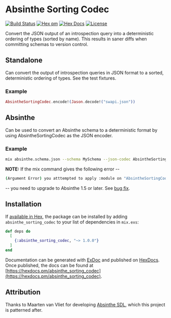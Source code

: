 # Absinthe Sorting Codec

[![Build Status](https://travis-ci.com/hadfieldn/absinthe_sorting_codec.svg?branch=master)](https://travis-ci.com/hadfieldn/absinthe_sorting_codec) [![Hex pm](http://img.shields.io/hexpm/v/absinthe_sorting_codec.svg?style=flat)](https://hex.pm/packages/absinthe_sorting_codec) [![Hex Docs](https://img.shields.io/badge/hex-docs-9768d1.svg)](https://hexdocs.pm/absinthe_sorting_codec) [![License](https://img.shields.io/badge/License-MIT-blue.svg)](https://opensource.org/licenses/MIT)

Convert the JSON output of an introspection query into a deterministic ordering of types (sorted by name).
This results in saner diffs when committing schemas to version control.

## Standalone
Can convert the output of introspection queries in JSON format to a sorted, deterministic ordering of types.
See the test fixtures.

### Example
```elixir
AbsintheSortingCodec.encode!(Jason.decode!("swapi.json"))
```

## Absinthe
Can be used to convert an Absinthe schema to a deterministic format by using AbsintheSortingCodec as the JSON
encoder. 

### Example
```bash
mix absinthe.schema.json --schema MySchema --json-codec AbsintheSortingCodec --pretty true
```

**NOTE:** If the mix command gives the following error -- 

```bash
(Argument Error) you atttempted to apply :module on "AbsintheSortingCodec". If you are using apply/3, make sure the module is an atom. If you are using the dot syntax, such as map.field or module.function, make sure the left side of the dot is an atom or a map
``` 

-- you need to upgrade to Absinthe 1.5 or later. See [bug fix](https://github.com/absinthe-graphql/absinthe/pull/605).

## Installation

If [available in Hex](https://hex.pm/docs/publish), the package can be installed
by adding `absinthe_sorting_codec` to your list of dependencies in `mix.exs`:

```elixir
def deps do
  [
    {:absinthe_sorting_codec, "~> 1.0.0"}
  ]
end
```

Documentation can be generated with [ExDoc](https://github.com/elixir-lang/ex_doc)
and published on [HexDocs](https://hexdocs.pm). Once published, the docs can
be found at [https://hexdocs.pm/absinthe_sorting_codec](https://hexdocs.pm/absinthe_sorting_codec).

## Attribution

Thanks to Maarten van Vliet for developing [Absinthe SDL](https://hex.pm/packages/absinthe_sdl), which this project is patterned after.

